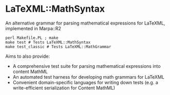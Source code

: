 LaTeXML::MathSyntax
===================

An alternative grammar for parsing mathematical expressions for LaTeXML, implemented in Marpa::R2


  ```
  perl Makefile.PL ; make 
  make test # Tests LaTeXML::MathSyntax
  make test_classic # Tests LaTeXML::MathGrammar
  ```



Aims to also provide:
 * A comprehensive test suite for parsing mathematical expressions into content MathML
 * An automated test harness for developing math grammars for LaTeXML
 * Convenient domain-specific languages for writing down tests (e.g. a write-efficient serialization for Content MathML)
